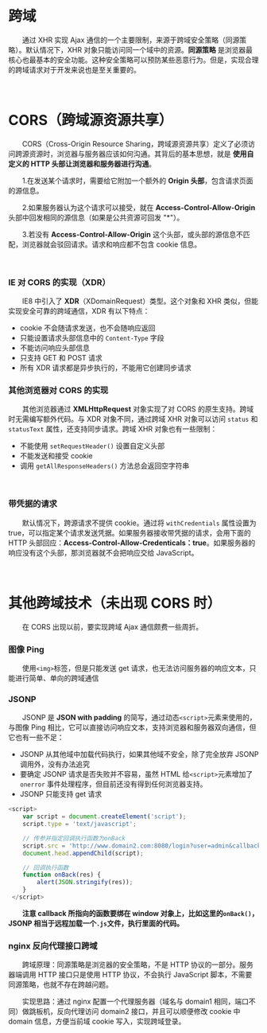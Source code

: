 # 跨域
　　通过 XHR 实现 Ajax 通信的一个主要限制，来源于跨域安全策略（同源策略）。默认情况下，XHR 对象只能访问同一个域中的资源。**同源策略** 是浏览器最核心也最基本的安全功能。这种安全策略可以预防某些恶意行为。但是，实现合理的跨域请求对于开发来说也是至关重要的。
  
  <br>
  
# CORS（跨域源资源共享）
　　CORS（Cross-Origin Resource Sharing，跨域源资源共享）定义了必须访问跨源资源时，浏览器与服务器应该如何沟通。其背后的基本思想，就是 **使用自定义的 HTTP 头部让浏览器和服务器进行沟通**。
  
　　1.在发送某个请求时，需要给它附加一个额外的 **Origin 头部**，包含请求页面的源信息。
  
　　2.如果服务器认为这个请求可以接受，就在 **Access-Control-Allow-Origin** 头部中回发相同的源信息（如果是公共资源可回发 "\*"）。
  
　　3.若没有 **Access-Control-Allow-Origin** 这个头部，或头部的源信息不匹配，浏览器就会驳回请求。请求和响应都不包含 cookie 信息。

<br>

### IE 对 CORS 的实现（XDR）
　　IE8 中引入了 **XDR**（XDomainRequest）类型。这个对象和 XHR 类似，但能实现安全可靠的跨域通信，XDR 有以下特点：
  * cookie 不会随请求发送，也不会随响应返回
  * 只能设置请求头部信息中的 `Content-Type` 字段
  * 不能访问响应头部信息
  * 只支持 GET 和 POST 请求
  * 所有 XDR 请求都是异步执行的，不能用它创建同步请求

  
### 其他浏览器对 CORS 的实现
　　其他浏览器通过 **XMLHttpRequest** 对象实现了对 CORS 的原生支持。跨域时无需编写额外代码。与 XDR 对象不同，通过跨域 XHR 对象可以访问 `status` 和 `statusText` 属性，还支持同步请求。跨域 XHR 对象也有一些限制：
  * 不能使用 `setRequestHeader()` 设置自定义头部
  * 不能发送和接受 cookie
  * 调用 `getAllResponseHeaders()` 方法总会返回空字符串

  <br>
  
### 带凭据的请求
　　默认情况下，跨源请求不提供 cookie。通过将 `withCredentials` 属性设置为 true，可以指定某个请求发送凭据。如果服务器接收带凭据的请求，会用下面的 HTTP 头部回应：**Access-Control-Allow-Credenticals：true**。如果服务器的响应没有这个头部，那浏览器就不会把响应交给 JavaScript。

<br>

# 其他跨域技术（未出现 CORS 时）
　　在 CORS 出现以前，要实现跨域 Ajax 通信颇费一些周折。

### 图像 Ping
　　使用`<img>`标签，但是只能发送 get 请求，也无法访问服务器的响应文本，只能进行简单、单向的跨域通信
  
### JSONP
　　JSONP 是 **JSON with padding** 的简写，通过动态`<script>`元素来使用的，与图像 Ping 相比，它可以直接访问响应文本，支持浏览器和服务器双向通信，但它也有一些不足：
  * JSONP 从其他域中加载代码执行，如果其他域不安全，除了完全放弃 JSONP 调用外，没有办法追究
  * 要确定 JSONP 请求是否失败并不容易，虽然 HTML 给`<script>`元素增加了 `onerror` 事件处理程序，但目前还没有得到任何浏览器支持。
  * JSONP 只能支持 get 请求
  
```javascript
<script>
    var script = document.createElement('script');
    script.type = 'text/javascript';

    // 传参并指定回调执行函数为onBack
    script.src = 'http://www.domain2.com:8080/login?user=admin&callback=onBack';
    document.head.appendChild(script);

    // 回调执行函数
    function onBack(res) {
        alert(JSON.stringify(res));
    }
 </script>
```
　　**注意 callback 所指向的函数要绑在 window 对象上，比如这里的`onBack()`，JSONP 相当于远程加载一个`.js`文件，执行里面的代码。**

### nginx 反向代理接口跨域
　　跨域原理：同源策略是浏览器的安全策略，不是 HTTP 协议的一部分。服务器端调用 HTTP 接口只是使用 HTTP 协议，不会执行 JavaScript 脚本，不需要同源策略，也就不存在跨越问题。

　　实现思路：通过 nginx 配置一个代理服务器（域名与 domain1 相同，端口不同）做跳板机，反向代理访问 domain2 接口，并且可以顺便修改 cookie 中 domain 信息，方便当前域 cookie 写入，实现跨域登录。
